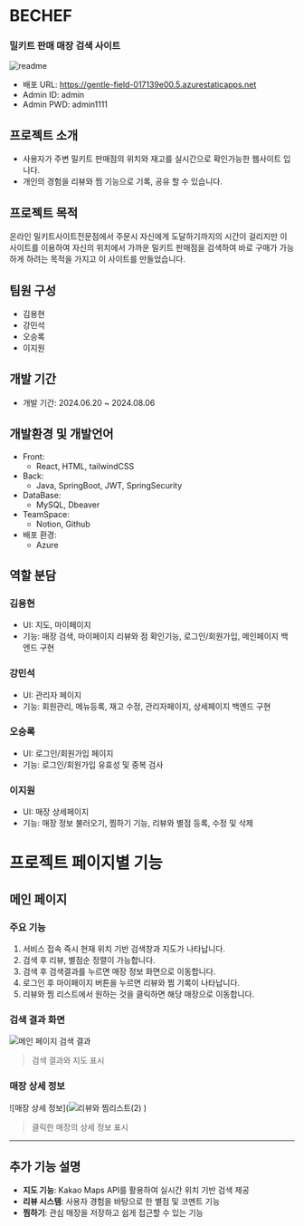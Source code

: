 # BECHEF

### 밀키트 판매 매장 검색 사이트

![readme](https://github.com/user-attachments/assets/e881fbcf-2e9a-4888-a4f3-c691c7798d86)


- 배포 URL: https://gentle-field-017139e00.5.azurestaticapps.net
- Admin ID: admin
- Admin PWD: admin1111


## 프로젝트 소개

- 사용자가 주변 밀키트 판매점의 위치와 재고를 실시간으로 확인가능한 웹사이트 입니다.
- 개인의 경험을 리뷰와 찜 기능으로 기록, 공유 할 수 있습니다.

## 프로젝트 목적

온라인 밀키트사이트전문점에서 주문시 자신에게 도달하기까지의 시간이 걸리지만 이 사이트를 이용하여 자신의 위치에서 가까운 밀키트 판매점을 검색하여 바로 구매가 가능하게 하려는 목적을 가지고 이 사이트를 만들었습니다.

## 팀원 구성

- 김용현
- 강민석
- 오승록
- 이지원

## 개발 기간

- 개발 기간: 2024.06.20 ~ 2024.08.06

## 개발환경 및 개발언어

- Front:
  - React, HTML, tailwindCSS
- Back:
  - Java, SpringBoot, JWT, SpringSecurity
- DataBase:
  - MySQL, Dbeaver
- TeamSpace:
  - Notion, Github
- 배포 환경:
  - Azure
 
## 역할 분담

### 김용현
- UI: 지도, 마이페이지
- 기능: 매장 검색, 마이페이지 리뷰와 점 확인기능, 로그인/회원가입, 메인페이지 백엔드 구현

### 강민석
- UI: 관리자 페이지
- 기능: 회원관리, 메뉴등록, 재고 수정, 관리자페이지, 상세페이지 백엔드 구현

### 오승록
- UI: 로그인/회원가입 페이지
- 기능: 로그인/회원가입 유효성 및 중복 검사

### 이지원
- UI: 매장 상세페이지
- 기능: 매장 정보 불러오기, 찜하기 기능, 리뷰와 별점 등록, 수정 및 삭제

# 프로젝트 페이지별 기능

## 메인 페이지

### 주요 기능
1. 서비스 접속 즉시 현재 위치 기반 검색창과 지도가 나타납니다.
2. 검색 후 리뷰, 별점순 정렬이 가능합니다.
3. 검색 후 검색결과를 누르면 매장 정보 화면으로 이동합니다.
4. 로그인 후 마이페이지 버튼을 누르면 리뷰와 찜 기록이 나타납니다.
5. 리뷰와 찜 리스트에서 원하는 것을 클릭하면 해당 매장으로 이동합니다.

### 검색 결과 화면
![메인 페이지 검색 결과](![메인화면(1)](https://github.com/user-attachments/assets/b846fb2a-d7f4-4711-b3c6-4d42e8a5b291))
> 검색 결과와 지도 표시

### 매장 상세 정보
![매장 상세 정보](![리뷰와 찜리스트(2)](https://github.com/user-attachments/assets/770c4fca-ccd2-4650-8bdc-5167e13d21f3)
)
> 클릭한 매장의 상세 정보 표시

---

## 추가 기능 설명
- **지도 기능**: Kakao Maps API를 활용하여 실시간 위치 기반 검색 제공
- **리뷰 시스템**: 사용자 경험을 바탕으로 한 별점 및 코멘트 기능
- **찜하기**: 관심 매장을 저장하고 쉽게 접근할 수 있는 기능



